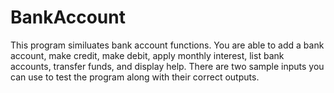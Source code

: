 # BankAccount

This program similuates bank account functions. You are able to add a bank account, make credit, make debit, apply monthly interest, list bank accounts,
transfer funds, and display help. There are two sample inputs you can use to test the program along with their correct outputs. 
